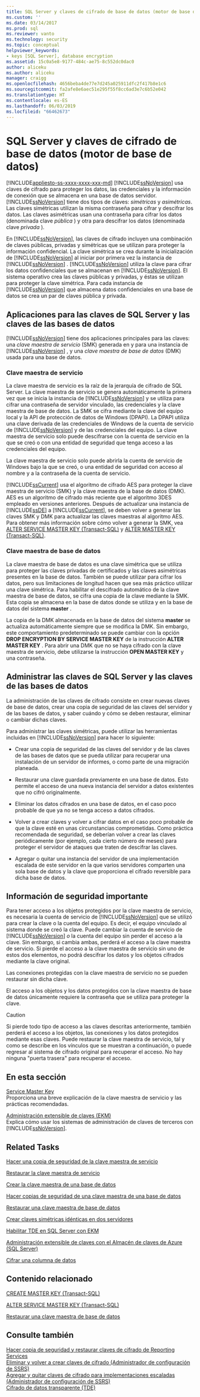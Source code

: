 ```yaml
---
title: SQL Server y claves de cifrado de base de datos (motor de base de datos) | Microsoft Docs
ms.custom: ''
ms.date: 03/14/2017
ms.prod: sql
ms.reviewer: vanto
ms.technology: security
ms.topic: conceptual
helpviewer_keywords:
- keys [SQL Server], database encryption
ms.assetid: 15c0a5e8-9177-484c-ae75-8c552dc0dac0
author: aliceku
ms.author: aliceku
manager: craigg
ms.openlocfilehash: 4656beba4de77e7d245a025911dfc2f417b8e1c6
ms.sourcegitcommit: fa2afe8e6aec51e295f55f8cc6ad3e7c6b52e042
ms.translationtype: HT
ms.contentlocale: es-ES
ms.lasthandoff: 06/03/2019
ms.locfileid: "66462673"
---
```

# <a name="sql-server-and-database-encryption-keys-database-engine"></a>SQL Server y claves de cifrado de base de datos (motor de base de datos)
[!INCLUDE[appliesto-ss-xxxx-xxxx-xxx-md](../../../includes/appliesto-ss-xxxx-xxxx-xxx-md.md)]
  [!INCLUDE[ssNoVersion](../../../includes/ssnoversion-md.md)] usa claves de cifrado para proteger los datos, las credenciales y la información de conexión que se almacena en una base de datos servidor. [!INCLUDE[ssNoVersion](../../../includes/ssnoversion-md.md)] tiene dos tipos de claves: *simétricas* y *asimétricas*. Las claves simétricas utilizan la misma contraseña para cifrar y descifrar los datos. Las claves asimétricas usan una contraseña para cifrar los datos (denominada clave *pública* ) y otra para descifrar los datos (denominada clave *privada* ).  
  
 En [!INCLUDE[ssNoVersion](../../../includes/ssnoversion-md.md)], las claves de cifrado incluyen una combinación de claves públicas, privadas y simétricas que se utilizan para proteger la información confidencial. La clave simétrica se crea durante la inicialización de [!INCLUDE[ssNoVersion](../../../includes/ssnoversion-md.md)] al iniciar por primera vez la instancia de [!INCLUDE[ssNoVersion](../../../includes/ssnoversion-md.md)] . [!INCLUDE[ssNoVersion](../../../includes/ssnoversion-md.md)] utiliza la clave para cifrar los datos confidenciales que se almacenan en [!INCLUDE[ssNoVersion](../../../includes/ssnoversion-md.md)]. El sistema operativo crea las claves públicas y privadas, y éstas se utilizan para proteger la clave simétrica. Para cada instancia de [!INCLUDE[ssNoVersion](../../../includes/ssnoversion-md.md)] que almacena datos confidenciales en una base de datos se crea un par de claves pública y privada.  
  
## <a name="applications-for-sql-server-and-database-keys"></a>Aplicaciones para las claves de SQL Server y las claves de las bases de datos  
 [!INCLUDE[ssNoVersion](../../../includes/ssnoversion-md.md)] tiene dos aplicaciones principales para las claves: una *clave maestra de servicio* (SMK) generada en y para una instancia de [!INCLUDE[ssNoVersion](../../../includes/ssnoversion-md.md)] , y una *clave maestra de base de datos* (DMK) usada para una base de datos.

### <a name="service-master-key"></a>Clave maestra de servicio
  
 La clave maestra de servicio es la raíz de la jerarquía de cifrado de SQL Server. La clave maestra de servicio se genera automáticamente la primera vez que se inicia la instancia de [!INCLUDE[ssNoVersion](../../../includes/ssnoversion-md.md)] y se utiliza para cifrar una contraseña de servidor vinculado, las credenciales y la clave maestra de base de datos. La SMK se cifra mediante la clave del equipo local y la API de protección de datos de Windows (DPAPI). La DPAPI utiliza una clave derivada de las credenciales de Windows de la cuenta de servicio de [!INCLUDE[ssNoVersion](../../../includes/ssnoversion-md.md)] y de las credenciales del equipo. La clave maestra de servicio solo puede descifrarse con la cuenta de servicio en la que se creó o con una entidad de seguridad que tenga acceso a las credenciales del equipo.

La clave maestra de servicio solo puede abrirla la cuenta de servicio de Windows bajo la que se creó, o una entidad de seguridad con acceso al nombre y a la contraseña de la cuenta de servicio.

 [!INCLUDE[ssCurrent](../../../includes/sscurrent-md.md)] usa el algoritmo de cifrado AES para proteger la clave maestra de servicio (SMK) y la clave maestra de la base de datos (DMK). AES es un algoritmo de cifrado más reciente que el algoritmo 3DES empleado en versiones anteriores. Después de actualizar una instancia de [!INCLUDE[ssDE](../../../includes/ssde-md.md)] a [!INCLUDE[ssCurrent](../../../includes/sscurrent-md.md)], se deben volver a generar las claves SMK y DMK para actualizar las claves maestras al algoritmo AES. Para obtener más información sobre cómo volver a generar la SMK, vea [ALTER SERVICE MASTER KEY &#40;Transact-SQL&#41;](../../../t-sql/statements/alter-service-master-key-transact-sql.md) y [ALTER MASTER KEY &#40;Transact-SQL&#41;](../../../t-sql/statements/alter-master-key-transact-sql.md).

### <a name="database-master-key"></a>Clave maestra de base de datos
  
 La clave maestra de base de datos es una clave simétrica que se utiliza para proteger las claves privadas de certificados y las claves asimétricas presentes en la base de datos. También se puede utilizar para cifrar los datos, pero sus limitaciones de longitud hacen que sea más práctico utilizar una clave simétrica. Para habilitar el descifrado automático de la clave maestra de base de datos, se cifra una copia de la clave mediante la SMK. Esta copia se almacena en la base de datos donde se utiliza y en la base de datos del sistema **master** .  
  
 La copia de la DMK almacenada en la base de datos del sistema **master** se actualiza automáticamente siempre que se modifica la DMK. Sin embargo, este comportamiento predeterminado se puede cambiar con la opción **DROP ENCRYPTION BY SERVICE MASTER KEY** de la instrucción **ALTER MASTER KEY** . Para abrir una DMK que no se haya cifrado con la clave maestra de servicio, debe utilizarse la instrucción **OPEN MASTER KEY** y una contraseña.  
  
## <a name="managing-sql-server-and-database-keys"></a>Administrar las claves de SQL Server y las claves de las bases de datos  
 La administración de las claves de cifrado consiste en crear nuevas claves de base de datos, crear una copia de seguridad de las claves del servidor y de las bases de datos, y saber cuándo y cómo se deben restaurar, eliminar o cambiar dichas claves.  
  
 Para administrar las claves simétricas, puede utilizar las herramientas incluidas en [!INCLUDE[ssNoVersion](../../../includes/ssnoversion-md.md)] para hacer lo siguiente:  
  
-   Crear una copia de seguridad de las claves del servidor y de las claves de las bases de datos que se pueda utilizar para recuperar una instalación de un servidor de informes, o como parte de una migración planeada.  
  
-   Restaurar una clave guardada previamente en una base de datos. Esto permite el acceso de una nueva instancia del servidor a datos existentes que no cifró originalmente.  
  
-   Eliminar los datos cifrados en una base de datos, en el caso poco probable de que ya no se tenga acceso a datos cifrados.  
  
-   Volver a crear claves y volver a cifrar datos en el caso poco probable de que la clave esté en unas circunstancias comprometidas. Como práctica recomendada de seguridad, se deberían volver a crear las claves periódicamente (por ejemplo, cada cierto número de meses) para proteger el servidor de ataques que traten de descifrar las claves.  
  
-   Agregar o quitar una instancia del servidor de una implementación escalada de este servidor en la que varios servidores comparten una sola base de datos y la clave que proporciona el cifrado reversible para dicha base de datos.  
  
## <a name="important-security-information"></a>Información de seguridad importante  
 Para tener acceso a los objetos protegidos por la clave maestra de servicio, es necesaria la cuenta de servicio de [!INCLUDE[ssNoVersion](../../../includes/ssnoversion-md.md)] que se utilizó para crear la clave o la cuenta del equipo. Es decir, el equipo vinculado al sistema donde se creó la clave. Puede cambiar la cuenta de servicio de [!INCLUDE[ssNoVersion](../../../includes/ssnoversion-md.md)] *o* la cuenta del equipo sin perder el acceso a la clave. Sin embargo, si cambia ambas, perderá el acceso a la clave maestra de servicio. Si pierde el acceso a la clave maestra de servicio sin uno de estos dos elementos, no podrá descifrar los datos y los objetos cifrados mediante la clave original.  
  
 Las conexiones protegidas con la clave maestra de servicio no se pueden restaurar sin dicha clave.  
  
 El acceso a los objetos y los datos protegidos con la clave maestra de base de datos únicamente requiere la contraseña que se utiliza para proteger la clave.  
  
> [!CAUTION]  
>  Si pierde todo tipo de acceso a las claves descritas anteriormente, también perderá el acceso a los objetos, las conexiones y los datos protegidos mediante esas claves. Puede restaurar la clave maestra de servicio, tal y como se describe en los vínculos que se muestran a continuación, o puede regresar al sistema de cifrado original para recuperar el acceso. No hay ninguna "puerta trasera" para recuperar el acceso.  
  
## <a name="in-this-section"></a>En esta sección  
 [Service Master Key](../../../relational-databases/security/encryption/service-master-key.md)  
 Proporciona una breve explicación de la clave maestra de servicio y las prácticas recomendadas.  
  
 [Administración extensible de claves &#40;EKM&#41;](../../../relational-databases/security/encryption/extensible-key-management-ekm.md)  
 Explica cómo usar los sistemas de administración de claves de terceros con [!INCLUDE[ssNoVersion](../../../includes/ssnoversion-md.md)].  
  
## <a name="related-tasks"></a>Related Tasks  
 [Hacer una copia de seguridad de la clave maestra de servicio](../../../relational-databases/security/encryption/back-up-the-service-master-key.md)  
  
 [Restaurar la clave maestra de servicio](../../../relational-databases/security/encryption/restore-the-service-master-key.md)  
  
 [Crear la clave maestra de una base de datos](../../../relational-databases/security/encryption/create-a-database-master-key.md)  
  
 [Hacer copias de seguridad de una clave maestra de una base de datos](../../../relational-databases/security/encryption/back-up-a-database-master-key.md)  
  
 [Restaurar una clave maestra de base de datos](../../../relational-databases/security/encryption/restore-a-database-master-key.md)  
  
 [Crear claves simétricas idénticas en dos servidores](../../../relational-databases/security/encryption/create-identical-symmetric-keys-on-two-servers.md)  
  
 [Habilitar TDE en SQL Server con EKM](../../../relational-databases/security/encryption/enable-tde-on-sql-server-using-ekm.md)  
  
 [Administración extensible de claves con el Almacén de claves de Azure &#40;SQL Server&#41;](../../../relational-databases/security/encryption/extensible-key-management-using-azure-key-vault-sql-server.md)  
  
 [Cifrar una columna de datos](../../../relational-databases/security/encryption/encrypt-a-column-of-data.md)  
  
## <a name="related-content"></a>Contenido relacionado  
 [CREATE MASTER KEY &#40;Transact-SQL&#41;](../../../t-sql/statements/create-master-key-transact-sql.md)  
  
 [ALTER SERVICE MASTER KEY &#40;Transact-SQL&#41;](../../../t-sql/statements/alter-service-master-key-transact-sql.md)  
  
 [Restaurar una clave maestra de base de datos](../../../relational-databases/security/encryption/restore-a-database-master-key.md)  
  
## <a name="see-also"></a>Consulte también  
 [Hacer copia de seguridad y restaurar claves de cifrado de Reporting Services](../../../reporting-services/install-windows/ssrs-encryption-keys-back-up-and-restore-encryption-keys.md)   
 [Eliminar y volver a crear claves de cifrado &#40;Administrador de configuración de SSRS&#41;](../../../reporting-services/install-windows/ssrs-encryption-keys-delete-and-re-create-encryption-keys.md)   
 [Agregar y quitar claves de cifrado para implementaciones escaladas &#40;Administrador de configuración de SSRS&#41;](../../../reporting-services/install-windows/add-and-remove-encryption-keys-for-scale-out-deployment.md)   
 [Cifrado de datos transparente &#40;TDE&#41;](../../../relational-databases/security/encryption/transparent-data-encryption.md)  
  
  
